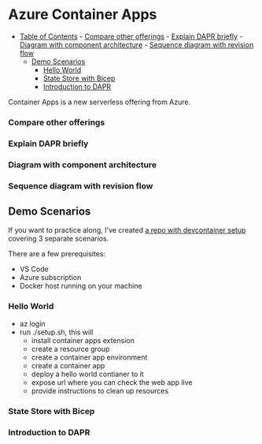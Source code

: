 # Azure Container Apps

- [Table of Contents](#table-of-contents)
          - [Compare other offerings](#compare-other-offerings)
          - [Explain DAPR briefly](#explain-dapr-briefly)
          - [Diagram with component architecture](#diagram-with-component-architecture)
          - [Sequence diagram with revision flow](#sequence-diagram-with-revision-flow)
     - [Demo Scenarios](#demo-scenarios)
          - [Hello World](#hello-world)
          - [State Store with Bicep](#state-store-with-bicep)
          - [Introduction to DAPR](#introduction-to-dapr)

Container Apps is a new serverless offering from Azure. 

### Compare other offerings
### Explain DAPR briefly
### Diagram with component architecture
### Sequence diagram with revision flow

## Demo Scenarios

If you want to practice along, I've created [a repo with devcontainer setup](https://github.com/Piotr1215/azure-container-apps) covering 3 separate scenarios.

There are a few prerequisites:

- VS Code
- Azure subscription
- Docker host running on your machine 

### Hello World

- az login
- run ./setup.sh, this will
    - install container apps extension
    - create a resource group
    - create a container app environment
    - create a container app
    - deploy a hello world contianer to it
    - expose url where you can check the web app live
    - provide instructions to clean up resources

### State Store with Bicep

### Introduction to DAPR

